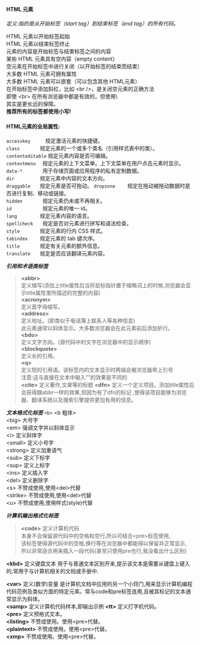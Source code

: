 #### HTML 元素
*定义:指的是从开始标签（start tag）到结束标签（end tag）的所有代码。*

HTML 元素以开始标签起始  
HTML 元素以结束标签终止  
元素的内容是开始标签与结束标签之间的内容  
某些 HTML 元素具有空内容（empty content）  
空元素在开始标签中进行关闭（以开始标签的结束而结束）  
大多数 HTML 元素可拥有属性  
大多数 HTML 元素可以嵌套（可以包含其他 HTML元素）  
在开始标签中添加斜杠，比如 \<br />，是关闭空元素的正确方法  
即使 \<br> 在所有浏览器中都是有效的，但使用\ <br /> 其实是更长远的保障。  
**推荐所有的标签都使用小写!**

#### HTML元素的全局属性:
`accesskey 	   ` 规定激活元素的快捷键。  
`class 		 ` 规定元素的一个或多个类名（引用样式表中的类）。   
`contenteditable` 规定元素内容是否可编辑。  
`contextmenu  ` 规定元素的上下文菜单。上下文菜单在用户点击元素时显示。  
`data-* 	  ` 	用于存储页面或应用程序的私有定制数据。  
`dir 		 ` 规定元素中内容的文本方向。  
`draggable 	 ` 规定元素是否可拖动。
`dropzone 	 ` 规定在拖动被拖动数据时是否进行复制、移动或链接。   
`hidden 	  ` 	规定元素仍未或不再相关。  
`id 		  ` 	规定元素的唯一 id。   
`lang 		 ` 规定元素内容的语言。  
`spellcheck   ` 	规定是否对元素进行拼写和语法检查。  
`style 		 ` 规定元素的行内 CSS 样式。  
`tabindex 	 ` 规定元素的 tab 键次序。  
`title 		 ` 规定有关元素的额外信息。  
`translate 	 ` 规定是否应该翻译元素内容。  



***引用和术语类标签***    
>**\<abbr>**          
定义缩写(添加上title属性后当将鼠标指针置于缩略词上的时候,浏览器会显示title属性里所描述的完整的内容)  
**\<acronym>**        
定义首字母缩写。    
**\<address>**  
定义地址。(即类似于电话簿上联系人等各种信息)    
此元素通常以斜体显示。大多数浏览器会在此元素前后添加折行。    
**\<bdo>**	  
定义文字方向。(源代码中的文字在浏览器中的显示顺序)	  
**\<blockquote>**	  
定义长的引用。	  
**\<q>**	
定义短的引用语。该标签内的文本显示时两端会被浏览器带上引号	 
注意:这与直接在文本中输入""的效果是不同的	  
**\<cite>**
定义著作,文章等的标题	
**\<dfn>**
定义一个定义项目。添加title属性后会获得跟abbr一样的效果,但因为有了dfn的标记	,使得该项目能够为浏览器、翻译系统以及搜索引擎提供更加有用的信息。	

***文本格式化标签***
`<b>`			<b 粗体>	  		    	
\<big>		大号字       	 	
\<em> 		强调文字并以斜体显示      	 	
\<i> 			定义斜体字      		
\<small> 		定义小号字    	  
\<strong> 	定义加重语气       
\<sub> 		定义下标字         
\<sup> 		定义上标字      
\<ins> 		定义插入字      
\<del> 		定义删除字      
\<s> 			不赞成使用,使用\<del>代替       
\<strike> 	不赞成使用,使用\<del>代替        
\<u> 			不赞成使用,使用样式(style)代替             

***计算机输出格式化标签***   
> **\<code>** 定义计算机代码  
本身不会保留源代码中的空格和空行,所以可结合\<pre>标签使用,   
该标签使得源代码中的空格,换行等在浏览器中都能得以保留并正常显示,  
所以非常适合用来插入一段代码(甚至只使用pre也行,我没看出什么区别)  

**\<kbd>** 定义键盘文本
用于与普通文本区别开来,提示该文本是需要从键盘上键入的,常用于与计算机相关的文档或手册中.  

**\<var>** 定义(数学)变量
是计算机文档中应用的另一个小窍门,用来显示计算机编程代码范例及类似方面的特定元素。常与code和pre标签连用,且被其标记的文本通常显示为斜体。   
**\<samp>** 定义计算机代码样本,即输出示例
**\<tt>** 定义打字机代码。             
**\<pre>** 定义预格式文本。  
**\<listing>** 不赞成使用。使用\<pre>代替。  
**\<plaintext>** 不赞成使用。使用\<pre>代替。  
**\<xmp>** 不赞成使用。使用\<pre>代替。  